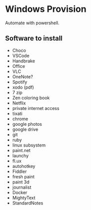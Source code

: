 # Windows Provision

Automate with powershell.

## Software to install

- Choco
- VSCode
- Handbrake
- Office
- VLC
- OneNote?
- Spotify
- xodo (pdf)
- 7 zip
- Zen coloring book
- Netflix
- private internet access
- tixati
- chrome
- google photos
- google drive
- git
- ruby
- linux subsystem
- paint.net
- launchy
- fl.ux
- autohotkey
- Fiddler
- fresh paint
- paint 3d
- journalist
- Docker
- MightyText
- StandardNotes
